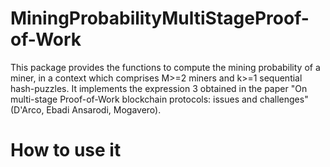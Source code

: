 # MiningProbabilityMultiStageProof-of-Work

This package provides the functions to compute the mining probability of a miner, in a context which comprises M>=2 miners and k>=1 sequential hash-puzzles. 
It implements the expression 3 obtained in the paper "On multi-stage Proof-of-Work blockchain protocols: issues and challenges" (D'Arco, Ebadi Ansarodi, Mogavero).

# How to use it
